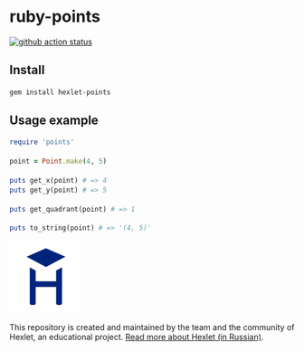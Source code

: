 # ruby-points

[![github action status](https://github.com/hexlet-components/ruby-points/workflows/CI/badge.svg)](https://github.com/hexlet-components/ruby-points/actions)

## Install

```sh
gem install hexlet-points
```

## Usage example

```ruby
require 'points'

point = Point.make(4, 5)

puts get_x(point) # => 4
puts get_y(point) # => 5

puts get_quadrant(point) # => 1

puts to_string(point) # => '(4, 5)'
```

[![Hexlet Ltd. logo](https://raw.githubusercontent.com/Hexlet/hexletguides.github.io/master/images/hexlet_logo128.png)](https://ru.hexlet.io/pages/about?utm_source=github&utm_medium=link&utm_campaign=ruby-points)

This repository is created and maintained by the team and the community of Hexlet, an educational project. [Read more about Hexlet (in Russian)](https://ru.hexlet.io/pages/about?utm_source=github&utm_medium=link&utm_campaign=ruby-points).
